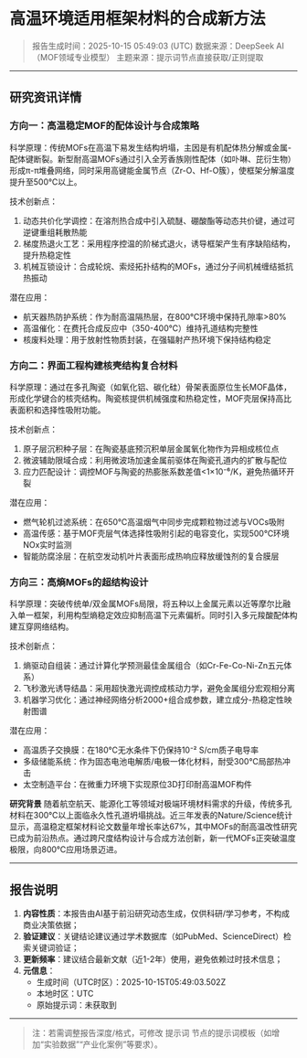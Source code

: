 # 高温环境适用框架材料的合成新方法

> 报告生成时间：2025-10-15 05:49:03 (UTC)
> 数据来源：DeepSeek AI（MOF领域专业模型）
> 主题来源：提示词节点直接获取/正则提取

---

## 研究资讯详情
### 方向一：高温稳定MOF的配体设计与合成策略

科学原理：传统MOFs在高温下易发生结构坍塌，主因是有机配体热分解或金属-配体键断裂。新型耐高温MOFs通过引入全芳香族刚性配体（如卟啉、芘衍生物）形成π-π堆叠网络，同时采用高键能金属节点（Zr-O、Hf-O簇），使框架分解温度提升至500℃以上。

技术创新点：
1. 动态共价化学调控：在溶剂热合成中引入硫醚、硼酸酯等动态共价键，通过可逆键重组耗散热能
2. 梯度热退火工艺：采用程序控温的阶梯式退火，诱导框架产生有序缺陷结构，提升热稳定性
3. 机械互锁设计：合成轮烷、索烃拓扑结构的MOFs，通过分子间机械缠结抵抗热振动

潜在应用：
- 航天器热防护系统：作为耐高温隔热层，在800℃环境中保持孔隙率>80%
- 高温催化：在费托合成反应中（350-400℃）维持孔道结构完整性
- 核废料处理：用于放射性物质封装，在强辐射产热环境下保持结构稳定

### 方向二：界面工程构建核壳结构复合材料

科学原理：通过在多孔陶瓷（如氧化铝、碳化硅）骨架表面原位生长MOF晶体，形成化学键合的核壳结构。陶瓷核提供机械强度和热稳定性，MOF壳层保持高比表面积和选择性吸附功能。

技术创新点：
1. 原子层沉积种子层：在陶瓷基底预沉积单层金属氧化物作为异相成核位点
2. 微波辅助限域合成：利用微波场加速金属前驱体在陶瓷孔道内的扩散与配位
3. 应力匹配设计：调控MOF与陶瓷的热膨胀系数差值<1×10⁻⁶/K，避免热循环开裂

潜在应用：
- 燃气轮机过滤系统：在650℃高温烟气中同步完成颗粒物过滤与VOCs吸附
- 高温传感：基于MOF壳层气体选择性吸附引起的电容变化，实现500℃环境NOx实时监测
- 智能防腐涂层：在航空发动机叶片表面形成热响应释放缓蚀剂的复合膜层

### 方向三：高熵MOFs的超结构设计

科学原理：突破传统单/双金属MOFs局限，将五种以上金属元素以近等摩尔比融入单一框架，利用构型熵稳定效应抑制高温下元素偏析。同时引入多元羧酸配体构建互穿网络结构。

技术创新点：
1. 熵驱动自组装：通过计算化学预测最佳金属组合（如Cr-Fe-Co-Ni-Zn五元体系）
2. 飞秒激光诱导结晶：采用超快激光调控成核动力学，避免金属组分宏观相分离
3. 机器学习优化：通过神经网络分析2000+组合成参数，建立成分-热稳定性映射图谱

潜在应用：
- 高温质子交换膜：在180℃无水条件下仍保持10⁻² S/cm质子电导率
- 多级储能系统：作为固态电池电解质/电极一体化材料，耐受300℃局部热冲击
- 太空制造平台：在微重力环境下实现原位3D打印耐高温MOF构件

**研究背景**
随着航空航天、能源化工等领域对极端环境材料需求的升级，传统多孔材料在300℃以上面临永久性孔道坍塌挑战。近三年发表的Nature/Science统计显示，高温稳定框架材料论文数量年增长率达67%，其中MOFs的耐高温改性研究已成为前沿热点。通过跨尺度结构设计与合成方法创新，新一代MOFs正突破温度极限，向800℃应用场景迈进。

---

## 报告说明
1. **内容性质**：本报告由AI基于前沿研究动态生成，仅供科研/学习参考，不构成商业决策依据；
2. **验证建议**：关键结论建议通过学术数据库（如PubMed、ScienceDirect）检索关键词验证；
3. **更新频率**：建议结合最新文献（近1-2年）使用，避免依赖过时技术信息；
4. **元信息**：
   - 生成时间（UTC时区）：2025-10-15T05:49:03.502Z
   - 本地时区：UTC
   - 原始提示词：未获取到

---

> 注：若需调整报告深度/格式，可修改 提示词 节点的提示词模板（如增加“实验数据”“产业化案例”等要求）。